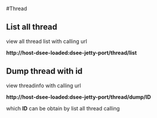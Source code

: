 #Thread

## List all thread

view all thread list with calling url

__http://host-dsee-loaded:dsee-jetty-port/thread/list__

## Dump thread with id

view threadinfo with calling url

__http://host-dsee-loaded:dsee-jetty-port/thread/dump/ID__

which __ID__ can be obtain by list all thread calling
